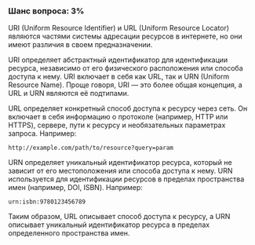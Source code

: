 ### Шанс вопроса: 3%

URI (Uniform Resource Identifier) и URL (Uniform Resource Locator) являются частями системы адресации ресурсов в интернете, но они имеют различия в своем предназначении.

URI определяет абстрактный идентификатор для идентификации ресурса, независимо от его физического расположения или способа доступа к нему. URI включает в себя как URL, так и URN (Uniform Resource Name). Проще говоря, URI — это более общая концепция, а URL и URN являются её подтипами.

URL определяет конкретный способ доступа к ресурсу через сеть. Он включает в себя информацию о протоколе (например, HTTP или HTTPS), сервере, пути к ресурсу и необязательных параметрах запроса. Например:
```
http://example.com/path/to/resource?query=param
```
URN определяет уникальный идентификатор ресурса, который не зависит от его местоположения или способа доступа к нему. URN используется для идентификации ресурсов в пределах пространства имен (например, DOI, ISBN). Например:
```
urn:isbn:9780123456789
```
Таким образом, URL описывает способ доступа к ресурсу, а URN описывает уникальный идентификатор ресурса в пределах определенного пространства имен.